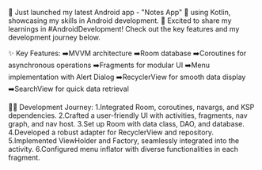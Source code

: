 🚀 Just launched my latest Android app - "Notes App" 📝 using Kotlin, showcasing my skills in Android development. 🎉 Excited to share my learnings in #AndroidDevelopment! Check out the key features and my development journey below.

✨ Key Features:
➡️MVVM architecture
➡️Room database
➡️Coroutines for asynchronous operations
➡️Fragments for modular UI
➡️Menu implementation with Alert Dialog
➡️RecyclerView for smooth data display
➡️SearchView for quick data retrieval

👩‍💻 Development Journey:
1.Integrated Room, coroutines, navargs, and KSP dependencies.
2.Crafted a user-friendly UI with activities, fragments, nav graph, and nav host.
3.Set up Room with data class, DAO, and database.
4.Developed a robust adapter for RecyclerView and repository.
5.Implemented ViewHolder and Factory, seamlessly integrated into the activity.
6.Configured menu inflator with diverse functionalities in each fragment.
